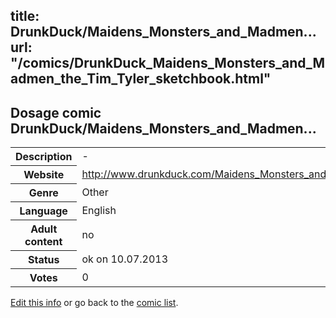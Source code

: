 title: DrunkDuck/Maidens_Monsters_and_Madmen...
url: "/comics/DrunkDuck_Maidens_Monsters_and_Madmen_the_Tim_Tyler_sketchbook.html"
---
Dosage comic DrunkDuck/Maidens_Monsters_and_Madmen...
-----------------------------------------

<p id="msg"></p>
<script type="text/javascript">
if (window.location.search === '?edit_info_mail=sent_ok') {
  var elem = document.getElementById("msg");
  elem.innerHTML = 'Edited information sucessfully sent for review, which is usually done daily. Thanks!';
  elem.className = 'ok';
}
</script>
<table class="comicinfo">
<tr>
<th>Description</th><td>-</td>
</tr>
<tr>
<th>Website</th><td><a href="http://www.drunkduck.com/Maidens_Monsters_and_Madmen_the_Tim_Tyler_sketchbook/">http://www.drunkduck.com/Maidens_Monsters_and_Madmen_the_Tim_Tyler_sketchbook/</a></td>
</tr>
<tr>
<th>Genre</th><td>Other</td>
</tr>
<tr>
<th>Language</th><td>English</td>
</tr>
<tr>
<th>Adult content</th><td>no</td>
</tr>
<tr>
<th>Status</th><td>ok on 10.07.2013</td>
</tr>
<tr>
<th>Votes</th><td>0</td>
</tr>
</table>

[Edit this info](DrunkDuck_Maidens_Monsters_and_Madmen_the_Tim_Tyler_sketchbook_edit.html) or go back to the [comic list](../comic-index.html).
